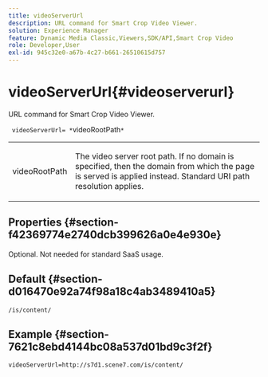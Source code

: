 ```yaml
---
title: videoServerUrl
description: URL command for Smart Crop Video Viewer.
solution: Experience Manager
feature: Dynamic Media Classic,Viewers,SDK/API,Smart Crop Video
role: Developer,User
exl-id: 945c32e0-a67b-4c27-b661-26510615d757
---
```

# videoServerUrl{#videoserverurl}

URL command for Smart Crop Video Viewer.

 ` videoServerUrl= *`videoRootPath`*`

<table id="table_C616483932C2482CA9794DDD7313FD7C"> 
 <tbody> 
  <tr> 
   <td colname="col1"> <p> <span class="codeph"> <span class="varname"> videoRootPath</span> </span> </p> </td> 
   <td colname="col2"> <p> The video server root path. If no domain is specified, then the domain from which the page is served is applied instead. Standard URI path resolution applies. </p> </td> 
  </tr> 
 </tbody> 
</table>

## Properties {#section-f42369774e2740dcb399626a0e4e930e}

Optional. Not needed for standard SaaS usage.

## Default {#section-d016470e92a74f98a18c4ab3489410a5}

`/is/content/`

## Example {#section-7621c8ebd4144bc08a537d01bd9c3f2f}

```
videoServerUrl=http://s7d1.scene7.com/is/content/
```
